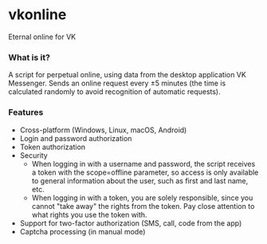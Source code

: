 # vkonline
Eternal online for VK

### What is it?
A script for perpetual online, using data from the desktop application VK Messenger. Sends an online request every ±5 minutes (the time is calculated randomly to avoid recognition of automatic requests).

### Features
- Cross-platform (Windows, Linux, macOS, Android)
- Login and password authorization
- Token authorization
- Security
    - When logging in with a username and password, the script receives a token with the scope=offline parameter, so access is only available to general information about the user, such as first and last name, etc.
    - When logging in with a token, you are solely responsible, since you cannot "take away" the rights from the token. Pay close attention to what rights you use the token with.
- Support for two-factor authorization (SMS, call, code from the app)
- Captcha processing (in manual mode)
